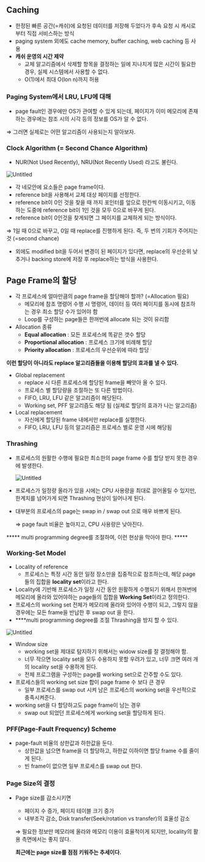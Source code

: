 ## Caching

- 한정된 빠른 공간(=캐쉬)에 요청된 데이터를 저장해 두었다가 후속 요청 시 캐시로 부터 직접 서비스하는 방식
- paging system 외에도 cache memory, buffer caching, web caching 등 사용
- **캐쉬 운영의 시간 제약**
    - 교체 알고리즘에서 삭제할 항목을 결정하는 일에 지나치게 많은 시간이 필요한 경우, 실제 시스템에서 사용할 수 없다.
    - O(1)에서 최대 O(lon n)까지 허용

### Paging System에서 LRU, LFU에 대해

- page fault인 경우에만 OS가 관여할 수 있게 되는데,
페이지가 이미 메모리에 존재하는 경우에는 참조 시의 시각 등의 정보를
OS가 알 수 없다.

⇒ 그러면 실제로는 어떤 알고리즘이 사용되는지 알아보자.

### Clock Algorithm (= Second Chance Algorithm)

- NUR(Not Used Recently), NRU(Not Recently Used) 라고도 불린다.

![Untitled](https://s3.us-west-2.amazonaws.com/secure.notion-static.com/1691159c-a4c7-426d-8ece-11238f65fffb/Untitled.png?X-Amz-Algorithm=AWS4-HMAC-SHA256&X-Amz-Content-Sha256=UNSIGNED-PAYLOAD&X-Amz-Credential=AKIAT73L2G45EIPT3X45%2F20220109%2Fus-west-2%2Fs3%2Faws4_request&X-Amz-Date=20220109T095754Z&X-Amz-Expires=86400&X-Amz-Signature=d99a117f35252cce03aa7dea62221406285cd4a9a33bca29b011b62a9ea8da0a&X-Amz-SignedHeaders=host&response-content-disposition=filename%20%3D%22Untitled.png%22&x-id=GetObject)

- 각 네모안에 요소들은 page frame이다.
- reference bit을 사용해서 교체 대상 페이지를 선정한다.
- reference bit이 0인 것을 찾을 때 까지 포인터를 앞으로 한칸씩 이동시키고,
이동하는 도중에 reference bit이 1인 것을 모두 0으로 바꾸게 된다.
- reference bit이 0인것을 찾게되면 그 페이지를 교체하게 되는 방식이다.

⇒ 1일 때 0으로 바꾸고, 0일 때 replace를 진행하게 된다.
     즉, 두 번의 기회가 주어지는 것 (=second chance)

- 외에도 modified bit을 두어서 변경이 된 페이지가 있다면,
 replace의 우선순위 낮추거나 backing store에 저장 후 replace하는 방식을 사용한다.

## Page Frame의 할당

- 각 프로세스에 얼마만큼의 page frame을 할당해야 할까? (=Allocation 필요)
    - 메모리에 참조 명령어 수행 시 명령어, 데이터 등 여러 페이지를 동시에 참조하는 경우 최소 할당 수가 있어야 함
    - Loop를 구성하는 page들은 한꺼번에 allocate 되는 것이 유리함
- Allocation 종류
    - **Equal allocation** : 모든 프로세스에 똑같은 갯수 할당
    - **Proportional allocation** : 프로세스 크기에 비례해 할당
    - **Priority allocation** : 프로세스의 우선순위에 따라 할당
    

**이런 할당이 아니라도 replace 알고리즘들을 이용해 할당의 효과를 낼 수 있다.**

- Global replacement
    - replace 시 다른 프로세스에 할당된 frame을 빼앗아 올 수 있다.
    - 프로세스 별 할당량을 조절하는 또 다른 방법이다.
    - FIFO, LRU, LFU 같은 알고리즘이 해당된다.
    - Working set, PFF 알고리즘도 해당 됨
    (실제로 할당의 효과가 나는 알고리즘)
- Local replacement
    - 자신에게 할당된 frame 내에서만 replace를 실행한다.
    - FIFO, LRU, LFU 등의 알고리즘은 프로세스 별로 운영 시에 해당됨
    

### Thrashing

- 프로세스의 원활한 수행에 필요한 최소한의 page frame 수를 할당 받지
못한 경우에 발생한다.
    
    ![Untitled](https://s3.us-west-2.amazonaws.com/secure.notion-static.com/2e2ec785-8e63-438d-8573-fc62edb48510/Untitled.png?X-Amz-Algorithm=AWS4-HMAC-SHA256&X-Amz-Content-Sha256=UNSIGNED-PAYLOAD&X-Amz-Credential=AKIAT73L2G45EIPT3X45%2F20220109%2Fus-west-2%2Fs3%2Faws4_request&X-Amz-Date=20220109T095814Z&X-Amz-Expires=86400&X-Amz-Signature=be6e47c172192c492f14055322e65099285b8981fc98ede5c617687af0bc13fa&X-Amz-SignedHeaders=host&response-content-disposition=filename%20%3D%22Untitled.png%22&x-id=GetObject)
    
- 프로세스가 일정량 올라가 있을 시에는 CPU 사용량을 최대로 끌어올릴 수 있지만, 한계치를 넘어가게 되면 Thrashing 현상이 일어나게 된다.
- 대부분의 프로세스의 page는 swap in / swap out 으로 매우 바쁘게 된다.
    
    ⇒ page fault 비율은 높아지고, CPU 사용량은 낮아진다.
    

***** multi programming degree를 조절하여, 이런 현상을 막아야 한다. *****

### Working-Set Model

- Locality of reference
    - 프로세스는 특정 시간 동안 일정 장소만을 집중적으로 참조하는데,
    해당 page들의 집합을 **locality set**이라고 한다.
- Locality에 기반해 프로세스가 일정 시간 동안 원활하게 수행되기 위해서 한꺼번에 메모리에 올라와 있어야하는 page들의 집합을 **Working Set**이라고 정의한다.
- 프로세스의 working set 전체가 메모리에 올라와 있어야 수행이 되고,
그렇지 않을 경우에는 모든 frame을 반납한 후 swap out 을 한다.
- ****multi programming degree를 조절 Thrashing을 방지 할 수 있다.

![Untitled](https://s3.us-west-2.amazonaws.com/secure.notion-static.com/285a7046-38b3-4d56-8fd5-81533d6b22d3/Untitled.png?X-Amz-Algorithm=AWS4-HMAC-SHA256&X-Amz-Content-Sha256=UNSIGNED-PAYLOAD&X-Amz-Credential=AKIAT73L2G45EIPT3X45%2F20220109%2Fus-west-2%2Fs3%2Faws4_request&X-Amz-Date=20220109T095829Z&X-Amz-Expires=86400&X-Amz-Signature=9dc32cdd38041e5256c0c0d5b82a27e89a06d41f9121980deb71f7b31999bca1&X-Amz-SignedHeaders=host&response-content-disposition=filename%20%3D%22Untitled.png%22&x-id=GetObject)

- Window size
    - working set을 제대로 탐지하기 위해서는 widow size를 잘 결정해야 함.
    - 너무 작으면 locality set을 모두 수용하지 못할 우려가 있고,
    너무 크면 여러 개의 locality set을 수용하게 된다.
    - 전체 프로그램을 구성하는 page를 working set으로 간주할 수도 있다.
- 프로세스들의 working set size 합이 page frame 수 보다 큰 경우
    - 일부 프로세스를 swap out 시켜 남은 프로세스의 working set을 
    우선적으로 충족시켜준다.
- working set을 다 할당하고도 page frame이 남는 경우
    - swap out 되었던 프로세스에게 working set을 할당하게 된다.

### PFF(Page-Fault Frequency) Scheme

- page-fault 비율의 상한값과 하한값을 둔다.
    - 상한값을 넘으면 frame을 더 할당하고,
    하한값 이하이면 할당 frame 수를 줄이게 된다.
    - 빈 frame이 없으면 일부 프로세스를 swap out 한다.

### Page Size의 결정

- Page size를 감소시키면
    - 페이지 수 증가, 페이지 테이블 크기 증가
    - 내부조각 감소, Disk transfer(Seek/rotation vs transfer)의 효율성 감소
    
    ⇒ 필요한 정보만 메모리에 올라와 메모리 이용이 효율적이게 되지만,
         locality의 활용 측면에서는 좋지 않다.
    
    **최근에는 page size를 점점 키워주는 추세이다.**
